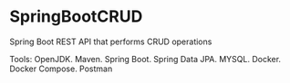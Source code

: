 # SpringBootCRUD
Spring Boot REST API that performs CRUD operations

Tools: OpenJDK. Maven. Spring Boot. Spring Data JPA. MYSQL. Docker. Docker Compose. Postman
